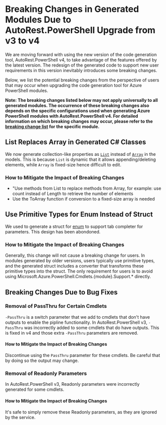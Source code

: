# Breaking Changes in Generated Modules Due to AutoRest.PowerShell Upgrade from v3 to v4

We are moving forward with using the new version of the code generation tool, AutoRest.PowerShell v4, to take advantage of the features offered by the latest version. The redesign of the generated code to support new user requirements in this version inevitably introduces some breaking changes.

Below, we list the potential breaking changes from the perspective of users that may occur when upgrading the code generation tool for Azure PowerShell modules.

**Note: The breaking changes listed below may not apply universally to all generated modules. The occurrence of these breaking changes also depends on the specific configurations used when generating Azure PowerShell modules with AutoRest.PowerShell v4. For detailed information on which breaking changes may occur, please refer to the [breaking change list](https://learn.microsoft.com/powershell/azure/upcoming-breaking-changes) for the specific module.**

## List Replaces Array in Generated C# Classes

We now generate collection-like properties as [`List`](https://learn.microsoft.com/dotnet/api/system.collections.generic.list-1) instead of [`Array`](https://learn.microsoft.com/en-us/dotnet/api/system.array) in the models. This is because `List` is dynamic that it allows appending/deleting elements, while `Array` is fixed-size hence difficult to edit.

### How to Mitigate the Impact of Breaking Changes

* "Use methods from List to replace methods from Array, for example: use count instead of Length to retrieve the number of elements
* Use the ToArray function if conversion to a fixed-size array is needed

## Use Primitive Types for Enum Instead of Struct

We used to generate a struct for [enum](Microsoft.Azure.PowerShell.Cmdlets.Databricks.Support.AutomaticClusterUpdateValue) to support tab completer for parameters. This design has been abondoned.

### How to Mitigate the Impact of Breaking Changes

Generally, this change will not cause a breaking change for users. In modules generated by older versions, users typically use primitive types, and the generated struct includes a converter that transforms these primitive types into the struct. The only requirement for users is to avoid using Microsoft.Azure.PowerShell.Cmdlets.{module}.Support.* directly.

## Breaking Changes Due to Bug Fixes

### Removal of PassThru for Certain Cmdlets

`-PassThru` is a switch parameter that we add to cmdlets that don't have outputs to enable the pipline functionality. In AutoRest.PowerShell v3, `-PassThru` was incorrectly added to some cmdlets that do have outputs. This is fixed in v4 and those extra `-PassThru` parameters are removed.

#### How to Mitigate the Impact of Breaking Changes

Discontinue using the `PassThru` parameter for these cmdlets. Be careful that by doing so the output may change.

### Removal of Readonly Parameters

In AutoRest.PowerShell v3, Readonly parameters were incorrectly generated for some cmdlets.

#### How to Mitigate the Impact of Breaking Changes

It's safe to simply remove these Readonly parameters, as they are ignored by the service.